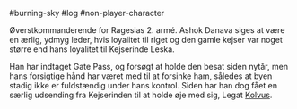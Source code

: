 #burning-sky #log #non-player-character

Øverstkommanderende for Ragesias 2. armé. Ashok Danava siges at være en ærlig, ydmyg leder, hvis loyalitet til riget og den gamle kejser var noget større end hans loyalitet til Kejserinde Leska.
Han har indtaget Gate Pass, og forsøgt at holde den besat siden nytår, men hans forsigtige hånd har været med til at forsinke ham, således at byen stadig ikke er fuldstændig under hans kontrol. Siden har han dog fået en særlig udsending fra Kejserinden til at holde øje med sig, Legat [Kolvus](Kolvus.md).
